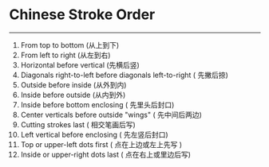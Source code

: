 # Chinese Stroke Order
---
1. From top to bottom (从上到下)
1. From left to right (从左到右)
1. Horizontal before vertical (先横后竖)
1. Diagonals right-to-left before diagonals left-to-right ( 先撇后捺)
1. Outside before inside (从外到内)
1. Inside before outside (从内到外)
1. Inside before bottom enclosing ( 先里头后封口)
1. Center verticals before outside "wings" ( 先中间后两边)
1. Cutting strokes last ( 相交笔画后写)
1. Left vertical before enclosing ( 先左竖后封口)
1. Top or upper-left dots first ( 点在上边或左上先写 )
1. Inside or upper-right dots last ( 点在右上或里边后写)